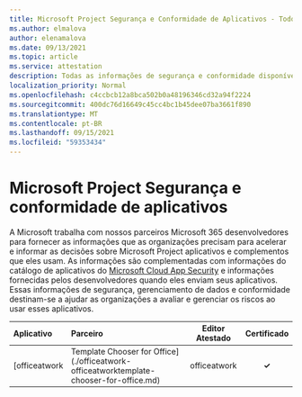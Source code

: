 ```yaml
---
title: Microsoft Project Segurança e Conformidade de Aplicativos - Todos os Aplicativos
ms.author: elmalova
author: elenamalova
ms.date: 09/13/2021
ms.topic: article
ms.service: attestation
description: Todas as informações de segurança e conformidade disponíveis para todos os Microsoft Project Apps.
localization_priority: Normal
ms.openlocfilehash: c4ccbcb12a8bca502b0a48196346cd32a94f2224
ms.sourcegitcommit: 400dc76d16649c45cc4bc1b45dee07ba3661f890
ms.translationtype: MT
ms.contentlocale: pt-BR
ms.lasthandoff: 09/15/2021
ms.locfileid: "59353434"
---
```

# <a name="microsoft-project-apps-security-and-compliance"></a>Microsoft Project Segurança e conformidade de aplicativos

A Microsoft trabalha com nossos parceiros Microsoft 365 desenvolvedores para fornecer as informações que as organizações precisam para acelerar e informar as decisões sobre Microsoft Project aplicativos e complementos que eles usam. As informações são complementadas com informações do catálogo de aplicativos do [Microsoft Cloud App Security](https://www.microsoft.com/en-us/enterprise-mobility-security/cloud-app-security) e informações fornecidas pelos desenvolvedores quando eles enviam seus aplicativos. Essas informações de segurança, gerenciamento de dados e conformidade destinam-se a ajudar as organizações a avaliar e gerenciar os riscos ao usar esses aplicativos.

| **Aplicativo** | **Parceiro** | **Editor Atestado** | **Certificado** |
|:--------|:------------|:----------------------:|:-------------:|
| [officeatwork | Template Chooser for Office](./officeatwork-officeatworktemplate-chooser-for-office.md) | officeatwork | **✓** | <img alt="Certified application badge" src="../media/certified-badge.png" height="25" width="25" /> |
